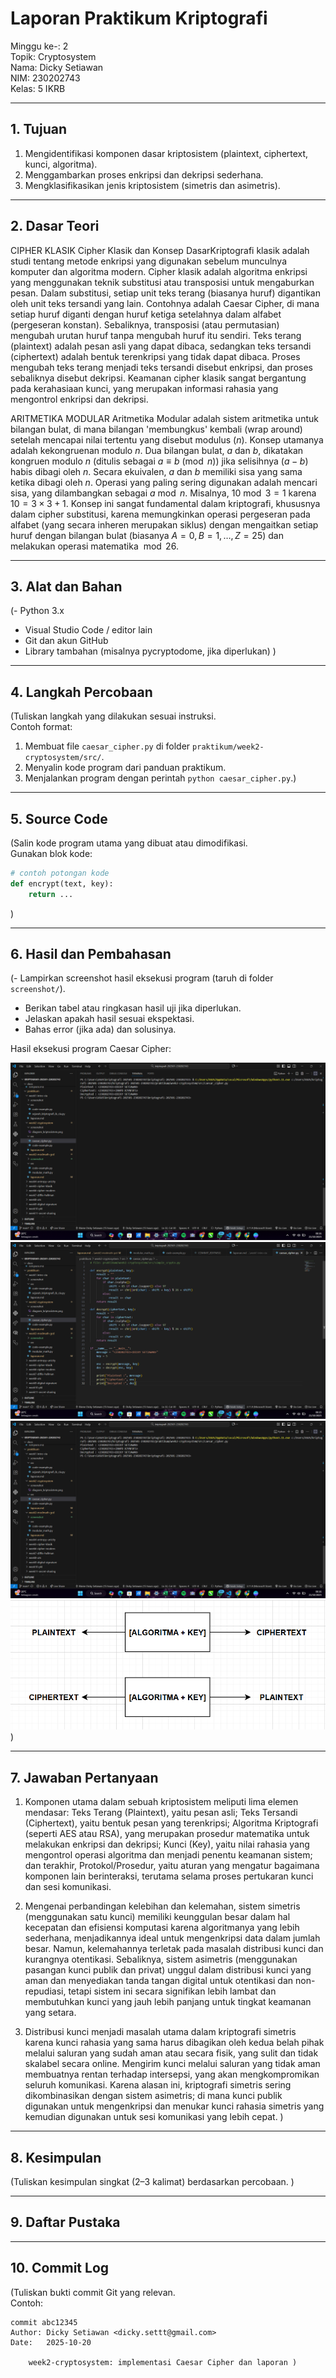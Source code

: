 # Laporan Praktikum Kriptografi
Minggu ke-: 2   
Topik: Cryptosystem  
Nama: Dicky Setiawan    
NIM: 230202743  
Kelas: 5 IKRB   

---

## 1. Tujuan
1. Mengidentifikasi komponen dasar kriptosistem (plaintext, ciphertext, kunci, algoritma).
2. Menggambarkan proses enkripsi dan dekripsi sederhana.
3. Mengklasifikasikan jenis kriptosistem (simetris dan asimetris).

---

## 2. Dasar Teori
CIPHER KLASIK
Cipher Klasik dan Konsep DasarKriptografi klasik adalah studi tentang metode enkripsi yang digunakan sebelum munculnya komputer dan algoritma modern. Cipher klasik adalah algoritma enkripsi yang menggunakan teknik substitusi atau transposisi untuk mengaburkan pesan. Dalam substitusi, setiap unit teks terang (biasanya huruf) digantikan oleh unit teks tersandi yang lain. Contohnya adalah Caesar Cipher, di mana setiap huruf diganti dengan huruf ketiga setelahnya dalam alfabet (pergeseran konstan). Sebaliknya, transposisi (atau permutasian) mengubah urutan huruf tanpa mengubah huruf itu sendiri. Teks terang (plaintext) adalah pesan asli yang dapat dibaca, sedangkan teks tersandi (ciphertext) adalah bentuk terenkripsi yang tidak dapat dibaca. Proses mengubah teks terang menjadi teks tersandi disebut enkripsi, dan proses sebaliknya disebut dekripsi. Keamanan cipher klasik sangat bergantung pada kerahasiaan kunci, yang merupakan informasi rahasia yang mengontrol enkripsi dan dekripsi.

ARITMETIKA MODULAR
Aritmetika Modular adalah sistem aritmetika untuk bilangan bulat, di mana bilangan 'membungkus' kembali (wrap around) setelah mencapai nilai tertentu yang disebut modulus ($n$). Konsep utamanya adalah kekongruenan modulo $n$. Dua bilangan bulat, $a$ dan $b$, dikatakan kongruen modulo $n$ (ditulis sebagai $a \equiv b \pmod{n}$) jika selisihnya ($a - b$) habis dibagi oleh $n$. Secara ekuivalen, $a$ dan $b$ memiliki sisa yang sama ketika dibagi oleh $n$. Operasi yang paling sering digunakan adalah mencari sisa, yang dilambangkan sebagai $a \bmod n$. Misalnya, $10 \bmod 3 = 1$ karena $10 = 3 \times 3 + 1$. Konsep ini sangat fundamental dalam kriptografi, khususnya dalam cipher substitusi, karena memungkinkan operasi pergeseran pada alfabet (yang secara inheren merupakan siklus) dengan mengaitkan setiap huruf dengan bilangan bulat (biasanya $A=0, B=1, \dots, Z=25$) dan melakukan operasi matematika $\bmod 26$.

---

## 3. Alat dan Bahan
(- Python 3.x  
- Visual Studio Code / editor lain  
- Git dan akun GitHub  
- Library tambahan (misalnya pycryptodome, jika diperlukan)  )

---

## 4. Langkah Percobaan
(Tuliskan langkah yang dilakukan sesuai instruksi.  
Contoh format:
1. Membuat file `caesar_cipher.py` di folder `praktikum/week2-cryptosystem/src/`.
2. Menyalin kode program dari panduan praktikum.
3. Menjalankan program dengan perintah `python caesar_cipher.py`.)

---

## 5. Source Code
(Salin kode program utama yang dibuat atau dimodifikasi.  
Gunakan blok kode:

```python
# contoh potongan kode
def encrypt(text, key):
    return ...
```
)

---

## 6. Hasil dan Pembahasan
(- Lampirkan screenshot hasil eksekusi program (taruh di folder `screenshot/`).  
- Berikan tabel atau ringkasan hasil uji jika diperlukan.  
- Jelaskan apakah hasil sesuai ekspektasi.  
- Bahas error (jika ada) dan solusinya. 

Hasil eksekusi program Caesar Cipher:

![Hasil Eksekusi](screenshot/output.png)
![Hasil Input](screenshot/input.png)
![Hasil Output](screenshot/output.png)
![Diagram Kriptosistem](screenshot/diagram_kriptosistem.png)
)

---

## 7. Jawaban Pertanyaan
1. Komponen utama dalam sebuah kriptosistem meliputi lima elemen mendasar: Teks Terang        (Plaintext), yaitu pesan asli; Teks Tersandi (Ciphertext), yaitu bentuk pesan yang terenkripsi; Algoritma Kriptografi (seperti AES atau RSA), yang merupakan prosedur matematika untuk melakukan enkripsi dan dekripsi; Kunci (Key), yaitu nilai rahasia yang mengontrol operasi algoritma dan menjadi penentu keamanan sistem; dan terakhir, Protokol/Prosedur, yaitu aturan yang mengatur bagaimana komponen lain berinteraksi, terutama selama proses pertukaran kunci dan sesi komunikasi.

2. Mengenai perbandingan kelebihan dan kelemahan, sistem simetris (menggunakan satu kunci) memiliki keunggulan besar dalam hal kecepatan dan efisiensi komputasi karena algoritmanya yang lebih sederhana, menjadikannya ideal untuk mengenkripsi data dalam jumlah besar. Namun, kelemahannya terletak pada masalah distribusi kunci dan kurangnya otentikasi. Sebaliknya, sistem asimetris (menggunakan pasangan kunci publik dan privat) unggul dalam distribusi kunci yang aman dan menyediakan tanda tangan digital untuk otentikasi dan non-repudiasi, tetapi sistem ini secara signifikan lebih lambat dan membutuhkan kunci yang jauh lebih panjang untuk tingkat keamanan yang setara.

3. Distribusi kunci menjadi masalah utama dalam kriptografi simetris karena kunci rahasia yang sama harus dibagikan oleh kedua belah pihak melalui saluran yang sudah aman atau secara fisik, yang sulit dan tidak skalabel secara online. Mengirim kunci melalui saluran yang tidak aman membuatnya rentan terhadap intersepsi, yang akan mengkompromikan seluruh komunikasi. Karena alasan ini, kriptografi simetris sering dikombinasikan dengan sistem asimetris; di mana kunci publik digunakan untuk mengenkripsi dan menukar kunci rahasia simetris yang kemudian digunakan untuk sesi komunikasi yang lebih cepat.
)
---

## 8. Kesimpulan
(Tuliskan kesimpulan singkat (2–3 kalimat) berdasarkan percobaan.  )

---

## 9. Daftar Pustaka

---

## 10. Commit Log
(Tuliskan bukti commit Git yang relevan.  
Contoh:
```
commit abc12345
Author: Dicky Setiawan <dicky.settt@gmail.com>
Date:   2025-10-20

    week2-cryptosystem: implementasi Caesar Cipher dan laporan )
```
